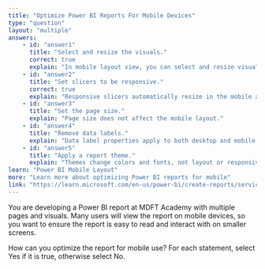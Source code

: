 ```yaml
---
title: "Optimize Power BI Reports For Mobile Devices"
type: "question"
layout: "multiple"
answers:
    - id: "answer1"
      title: "Select and resize the visuals."
      correct: true
      explain: "In mobile layout view, you can select and resize visuals for optimal display on mobile devices."
    - id: "answer2"
      title: "Set slicers to be responsive."
      correct: true
      explain: "Responsive slicers automatically resize in the mobile app."
    - id: "answer3"
      title: "Set the page size."
      explain: "Page size does not affect the mobile layout."
    - id: "answer4"
      title: "Remove data labels."
      explain: "Data label properties apply to both desktop and mobile views."
    - id: "answer5"
      title: "Apply a report theme."
      explain: "Themes change colors and fonts, not layout or responsiveness."
learn: "Power BI Mobile Layout"
more: "Learn more about optimizing Power BI reports for mobile"
link: "https://learn.microsoft.com/en-us/power-bi/create-reports/service-create-mobile-portrait-view"
---
```

You are developing a Power BI report at MDFT Academy with multiple pages and visuals. Many users will view the report on mobile devices, so you want to ensure the report is easy to read and interact with on smaller screens.

How can you optimize the report for mobile use? For each statement, select Yes if it is true, otherwise select No.

